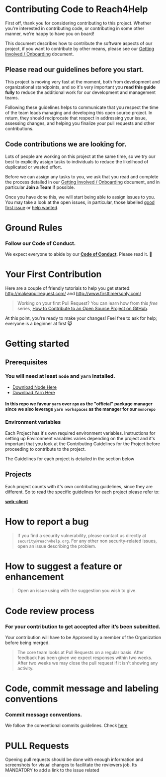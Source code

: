 # Contributing Code to Reach4Help

First off, thank you for considering contributing to this project.
Whether you're interested in contributing code,
or contributing in some other manner,
we're happy to have you on board!

This document describes how to contribute the software aspects of our project,
if you want to contribute by other means,
please see our [Getting Involved / Onboarding](docs/GETTING_INVOLVED.md) document.

## Please read our guidelines before you start.

This project is moving very fast at the moment,
both from development and organizational standpoints,
and so it's very important you **read this guide fully**
to reduce the additional work for our development and management teams.

Following these guidelines helps to communicate that you respect the time
of the team leads managing and developing this open source project.
In return,
they should reciprocate that respect in addressing your issue,
assessing changes, and helping you finalize your
pull requests and other contributions.

## Code contributions we are looking for.

Lots of people are working on this project at the same time,
so we try our best to explicitly assign tasks to individuals
to reduce the likelihood of duplicated or wasted effort.

Before we can assign any tasks to you,
we ask that you read and complete the process detailed in our
[Getting Involved / Onboarding](docs/GETTING_INVOLVED.md) document,
and in particular **Join a Team** if possible.

Once you have done this,
we will start being able to assign issues to you.
You may take a look at the open issues,
in particular,
those labelled
[good first issue](https://github.com/reach4help/reach4help/issues?q=is%3Aopen+is%3Aissue+label%3A%22good+first+issue%22)
or
[help wanted](https://github.com/reach4help/reach4help/issues?q=is%3Aopen+is%3Aissue+label%3A%22help+wanted%22).

# Ground Rules

### Follow our Code of Conduct.

We expect everyone to abide by our [**Code of Conduct**](CODE_OF_CONDUCT.md). Please read it. 🤝

# Your First Contribution

Here are a couple of friendly tutorials to help you get started: http://makeapullrequest.com/ and http://www.firsttimersonly.com/

> Working on your first Pull Request? You can learn how from this _free_ series, [How to Contribute to an Open Source Project on GitHub](https://egghead.io/series/how-to-contribute-to-an-open-source-project-on-github).

At this point, you're ready to make your changes! Feel free to ask for help; everyone is a beginner at first :smile_cat:

# Getting started

## Prerequisites

### You will need at least `node` and `yarn` installed.

- [Download Node Here](https://nodejs.org/en/download/ 'Download Node Here')
- [Download Yarn Here](https://yarnpkg.com/lang/en/docs/install/ 'Download Yarn Here')

#### In this repo we favour `yarn` over `npm` as the "official" package manager since we also leverage `yarn workspaces` as the manager for our `monorepo`

### Environment variables
Each Project has it's own required environment variables. Instructions for setting up Environment variables varies depending on the project and it's important that you look at the Contributing Guidelines for the Project before proceeding to contribute to the project.

The Guidelines for each project is detailed in the section below

## Projects

Each project counts with it's own contributing guidelines, since they are different.
So to read the specific guidelines for each project please refer to:

[**web-client**](web-client/CONTRIBUTING.md)

# How to report a bug

> If you find a security vulnerability, please contact us directly at `security@reach4help.org`.
> For any other non security-related issues, open an issue describing the problem.

# How to suggest a feature or enhancement

> Open an issue using with the suggestion you wish to give.

# Code review process

### For your contribution to get accepted after it’s been submitted.

Your contribution will have to be Approved by a member of the Organization before being merged.

> The core team looks at Pull Requests on a regular basis.
> After feedback has been given we expect responses within two weeks. After two weeks we may close the pull request if it isn't showing any activity.

# Code, commit message and labeling conventions

### Commit message conventions.

We follow the conventional commits guidelines. Check [here](https://www.conventionalcommits.org/en/v1.0.0/)

# PULL Requests

Opening pull requests should be done with enough information and screenshots for visual changes to facilitate the reviewers job. Its MANDATORY to add a link to the issue related
